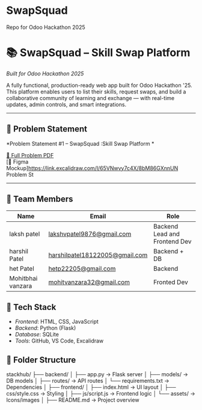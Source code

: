 # SwapSquad
Repo for Odoo Hackathon 2025
# 📚 SwapSquad – Skill Swap Platform

*Built for Odoo Hackathon 2025*

A fully functional, production-ready web app built for Odoo Hackathon '25. This platform enables users to list their skills, request swaps, and build a collaborative community of learning and exchange — with real-time updates, admin controls, and smart integrations.


---

## 🧠 Problem Statement

*Problem Statement #1 – SwapSquad :Skill Swap Platform *



[📄 Full Problem PDF](#)  
[🎨 Figma Mockup]https://link.excalidraw.com/l/65VNwvy7c4X/8bM86GXnnUN
Problem St

---

## 👥 Team Members

| Name              | Email                     | Role           |
|-------------------|----------------------------|----------------|
| laksh patel     | lakshvpatel9876@gmail.com    | Backend Lead and Frontend Dev   |
| harshil Patel      | harshilpatel18122005@gmail.com  | Backend + DB   |
| het Patel      | hetp22205@gmail.com       | Backend        |
| Mohitbhai vanzara       | mohitvanzara32@gmail.com    | Fronted Dev    |


## 🧰 Tech Stack

- *Frontend*: HTML, CSS, JavaScript
- *Backend*: Python (Flask)
- *Database*: SQLite
- *Tools*: GitHub, VS Code, Excalidraw


## 📁 Folder Structure
stackhub/
├── backend/
│ ├── app.py → Flask server
│ ├── models/ → DB models
│ ├── routes/ → API routes
│ └── requirements.txt → Dependencies
│
├── frontend/
│ ├── index.html → UI layout
│ ├── css/style.css → Styling
│ ├── js/script.js → Frontend logic
│ └── assets/ → Icons/images
│
├── README.md → Project overview
